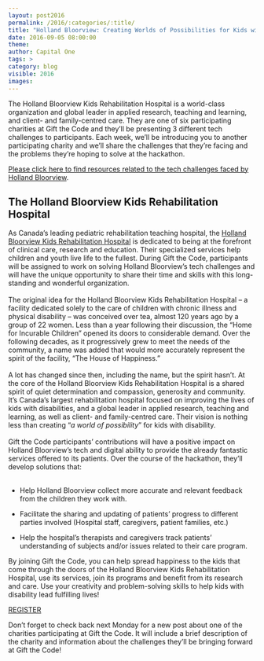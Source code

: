 ```yaml
---
layout: post2016
permalink: /2016/:categories/:title/
title: "Holland Bloorview: Creating Worlds of Possibilities for Kids with Disabilities"
date: 2016-09-05 08:00:00
theme:
author: Capital One
tags: >
category: blog
visible: 2016
images:
---
```

The Holland Bloorview Kids Rehabilitation Hospital is a world-class organization and global leader in applied research, teaching and learning, and client- and family-centred care. 
They are one of six participating charities at Gift the Code and they’ll be presenting 3 different tech challenges to participants. Each week, we’ll be introducing you to another 
participating charity and we’ll share the challenges that they’re facing and the problems they’re hoping to solve at the hackathon. 
<!--more-->
[Please click here to find resources related to the tech challenges faced by Holland Bloorview](/2016/holland-bloorview/).
<h2 class="center">The Holland Bloorview Kids Rehabilitation Hospital</h2>

As Canada’s leading pediatric rehabilitation teaching hospital, the [Holland Bloorview Kids Rehabilitation Hospital](http://www.hollandbloorview.ca/) is dedicated to being at the forefront of clinical care, research and education. 
Their specialized services help children and youth live life to the fullest. During Gift the Code, participants will be assigned to work on solving Holland Bloorview’s tech challenges and 
will have the unique opportunity to share their time and skills with this long-standing and wonderful organization.
<br />
<br />
The original idea for the Holland Bloorview Kids Rehabilitation Hospital – a facility dedicated solely to the care of children with chronic illness and physical disability – was conceived over tea, 
almost 120 years ago by a group of 22 women. Less than a year following their discussion, the “Home for Incurable Children” opened its doors to considerable demand. Over the following decades, 
as it progressively grew to meet the needs of the community, a name was added that would more accurately represent the spirit of the facility, “The House of Happiness.”
<br />
<br />
A lot has changed since then, including the name, but the spirit hasn’t. At the core of the Holland Bloorview Kids Rehabilitation Hospital is a shared spirit of quiet determination and compassion, 
generosity and community. It’s Canada’s largest rehabilitation hospital focused on improving the lives of kids with disabilities, and a global leader in applied research, teaching and learning, as 
well as client- and family-centred care. Their vision is nothing less than creating “_a world of possibility_” for kids with disability. 
<br />
<br />
Gift the Code participants’ contributions will have a positive impact on Holland Bloorview’s tech and digital ability to provide the already fantastic services offered to its patients. 
Over the course of the hackathon, they’ll develop solutions that:
<br />
<br />

- Help Holland Bloorview collect more accurate and relevant feedback from the children they work with.

- Facilitate the sharing and updating of patients’ progress to different parties involved (Hospital staff, caregivers, patient families, etc.) 

- Help the hospital’s therapists and caregivers track patients’ understanding of subjects and/or issues related to their care program. 

By joining Gift the Code, you can help spread happiness to the kids that come through the doors of the Holland Bloorview Kids Rehabilitation Hospital, use its services, join its programs and 
benefit from its research and care. Use your creativity and problem-solving skills to help kids with disability lead fulfilling lives! 
<br />

<div class="center link"><a href="https://www.hackworks.com/giftthecode" class="register-now">REGISTER</a></div>

Don’t forget to check back next Monday for a new post about one of the charities participating at Gift the Code. It will include a brief description of the charity and information about the 
challenges they’ll be bringing forward at Gift the Code!
